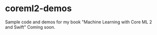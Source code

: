 # coreml2-demos
Sample code and demos for my book "Machine Learning with Core ML 2 and Swift"
Coming soon.
